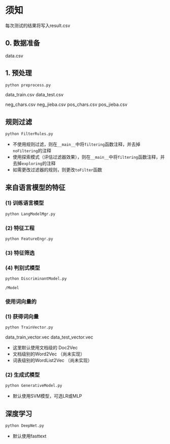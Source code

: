 # 须知

每次测试的结果将写入result.csv

## 0. 数据准备

data.csv

## 1. 预处理
```Bash
python preprocess.py
```
data_train.csv
data_test.csv

neg_chars.csv
neg_jieba.csv
pos_chars.csv
pos_jieba.csv



## 规则过滤
```Bash
python FilterRules.py
```

- 不使用规则过滤，则在`__main__`中将`filtering`函数注释，并去掉`noFiltering`的注释
- 使用探索模式（评估过滤器效果），则在`__main__`中将`filtering`函数注释，并去掉`exploring`的注释
- 如需更改过滤器的规则，则更改`toFilter`函数

## 来自语言模型的特征

### (1) 训练语言模型
```Bash
python LangModelMgr.py
```

### (2) 特征工程
```Bash
python FeatureEngr.py
```

### (3) 特征筛选

### (4) 判别式模型
```Bash
python DiscriminantModel.py
```

``/Model``



### 使用词向量的

### (1) 获得词向量
```Bash
python TrainVector.py
```
data_train_vector.vec
data_test_vector.vec

- 这里默认使用文档级的 Doc2Vec
- 文档级别的Word2Vec （尚未实现）
- 词表级别的WordList2Vec （尚未实现）

### (2) 生成式模型
```Bash
python GenerativeModel.py
```

- 默认使用SVM模型，可选LR或MLP

## 深度学习

```Bash
python DeepNet.py
```

- 默认使用fasttext






